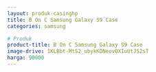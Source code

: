 ```yaml
---
layout: produk-casinghp
title: B On C Samsung Galaxy S9 Case
categories: samsung

# Produk
product-title: B On C Samsung Galaxy S9 Case
image-drive: 1KLBbt-MtS2_ubykKDNeovOXIuUtJS2sT
harga: 90000
---
```

